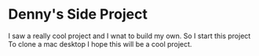 # Denny's Side Project

I saw a really cool project and I wnat to build my own.
So I start this project
To clone a mac desktop
I hope this will be a cool project.
